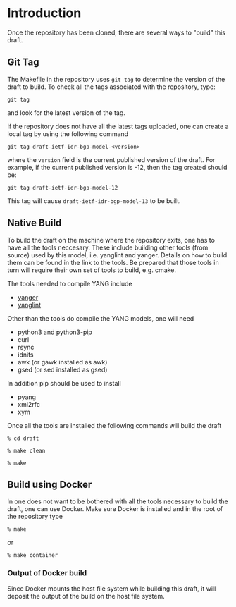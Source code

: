 # Introduction
Once the repository has been cloned, there are several ways to "build" this draft.

## Git Tag
The Makefile in the repository uses `git tag` to determine the version of the draft to build. To check all the tags associated with the repository, type:

`git tag`

and look for the latest version of the tag.

If the repository does not have all the latest tags uploaded, one can create a local tag by using the following command

`git tag draft-ietf-idr-bgp-model-<version>`

where the `version` field is the current published version of the draft. For example, if the current published version is -12, then the tag created should be:

`git tag draft-ietf-idr-bgp-model-12`

This tag will cause `draft-ietf-idr-bgp-model-13` to be built.

## Native Build

To build the draft on the machine where the repository exits, one has to
have all the tools neccesary. These include building other tools (from
source) used by this model, i.e. yanglint and yanger. Details on how
to build them can be found in the link to the tools. Be prepared that those tools in turn will require their own set of tools to build, e.g. cmake.

The tools needed to compile YANG include

- [yanger](https://github.com/mbj4668/yanger)
- [yanglint](https://github.com/CESNET/libyang)

Other than the tools do compile the YANG models, one will need

- python3 and python3-pip
- curl
- rsync
- idnits
- awk (or gawk installed as awk)
- gsed (or sed installed as gsed)

In addition pip should be used to install

- pyang
- xml2rfc
- xym

Once all the tools are installed the following commands will build the draft

`% cd draft`

`% make clean`

`% make`

## Build using Docker

In one does not want to be bothered with all the tools necessary to build
the draft, one can use Docker. Make sure Docker is installed and in the
root of the repository type

`% make`

or

`% make container`

### Output of Docker build

Since Docker mounts the host file system while building this draft, it will deposit the output of the build on the host file system.
